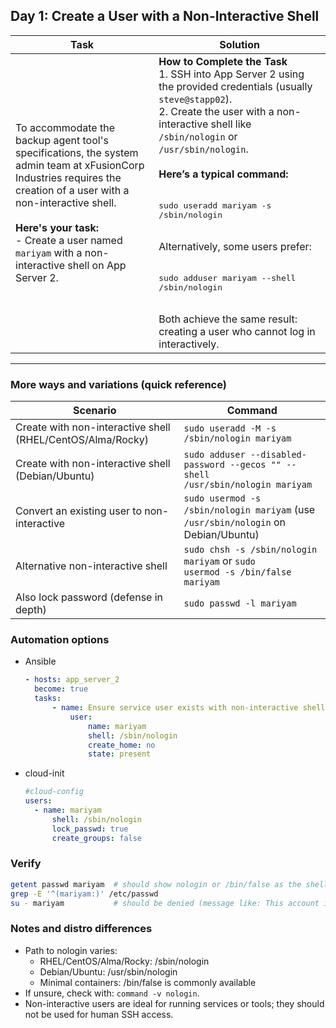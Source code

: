 ## Day 1: Create a User with a Non-Interactive Shell

| Task                                                                                                                                                                                                                                                                                          | Solution                                                                                                                                                                                                                                                                                                                                                                                                                                                                                                                             |
| --------------------------------------------------------------------------------------------------------------------------------------------------------------------------------------------------------------------------------------------------------------------------------------------- | ------------------------------------------------------------------------------------------------------------------------------------------------------------------------------------------------------------------------------------------------------------------------------------------------------------------------------------------------------------------------------------------------------------------------------------------------------------------------------------------------------------------------------------ |
| To accommodate the backup agent tool's specifications, the system admin team at xFusionCorp Industries requires the creation of a user with a non-interactive shell.<br><br>**Here's your task:**<br>- Create a user named <code>mariyam</code> with a non-interactive shell on App Server 2. | **How to Complete the Task**<br>1. SSH into App Server 2 using the provided credentials (usually <code>steve@stapp02</code>).<br>2. Create the user with a non-interactive shell like <code>/sbin/nologin</code> or <code>/usr/sbin/nologin</code>.<br><br>**Here’s a typical command:**<br><br><pre>sudo useradd mariyam -s /sbin/nologin</pre><br>Alternatively, some users prefer:<br><br><pre>sudo adduser mariyam --shell /sbin/nologin</pre><br>Both achieve the same result: creating a user who cannot log in interactively. |

---

### More ways and variations (quick reference)

| Scenario                                                   | Command                                                                                                  |
| ---------------------------------------------------------- | -------------------------------------------------------------------------------------------------------- |
| Create with non-interactive shell (RHEL/CentOS/Alma/Rocky) | <code>sudo useradd -M -s /sbin/nologin mariyam</code>                                                    |
| Create with non-interactive shell (Debian/Ubuntu)          | <code>sudo adduser --disabled-password --gecos "" --shell /usr/sbin/nologin mariyam</code>               |
| Convert an existing user to non-interactive                | <code>sudo usermod -s /sbin/nologin mariyam</code> (use <code>/usr/sbin/nologin</code> on Debian/Ubuntu) |
| Alternative non-interactive shell                          | <code>sudo chsh -s /sbin/nologin mariyam</code> or <code>sudo usermod -s /bin/false mariyam</code>       |
| Also lock password (defense in depth)                      | <code>sudo passwd -l mariyam</code>                                                                      |

### Automation options

- Ansible

  ```yaml
  - hosts: app_server_2
  	become: true
  	tasks:
  		- name: Ensure service user exists with non-interactive shell
  			user:
  				name: mariyam
  				shell: /sbin/nologin
  				create_home: no
  				state: present
  ```

- cloud-init

  ```yaml
  #cloud-config
  users:
  	- name: mariyam
  		shell: /sbin/nologin
  		lock_passwd: true
  		create_groups: false
  ```

### Verify

```bash
getent passwd mariyam  # should show nologin or /bin/false as the shell
grep -E '^(mariyam:)' /etc/passwd
su - mariyam           # should be denied (message like: This account is currently not available.)
```

### Notes and distro differences

- Path to nologin varies:
  - RHEL/CentOS/Alma/Rocky: /sbin/nologin
  - Debian/Ubuntu: /usr/sbin/nologin
  - Minimal containers: /bin/false is commonly available
- If unsure, check with: `command -v nologin`.
- Non-interactive users are ideal for running services or tools; they should not be used for human SSH access.
